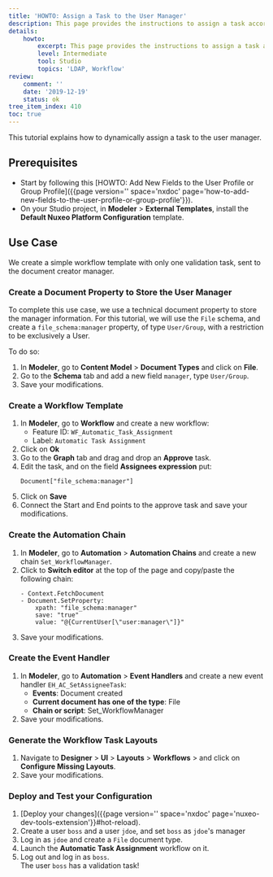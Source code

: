 ```yaml
---
title: 'HOWTO: Assign a Task to the User Manager'
description: This page provides the instructions to assign a task according to the task performer properties.
details:
    howto:
        excerpt: This page provides the instructions to assign a task according to the task performer properties.
        level: Intermediate
        tool: Studio
        topics: 'LDAP, Workflow'
review:
    comment: ''
    date: '2019-12-19'
    status: ok
tree_item_index: 410
toc: true
---
```


This tutorial explains how to dynamically assign a task to the user manager.

## Prerequisites

- Start by following this [HOWTO: Add New Fields to the User Profile or Group Profile]({{page version='' space='nxdoc' page='how-to-add-new-fields-to-the-user-profile-or-group-profile'}}).
- On your Studio project, in **Modeler** > **External Templates**, install the **Default Nuxeo Platform Configuration** template.

## Use Case

We create a simple workflow template with only one validation task, sent to the document creator manager.

### Create a Document Property to Store the User Manager

To complete this use case, we use a technical document property to store the manager information. For this tutorial, we will use the `File` schema, and create a `file_schema:manager` property, of type `User/Group`, with a restriction to be exclusively a User.

To do so:
1. In **Modeler**, go to **Content Model** > **Document Types** and click on **File**.
1. Go to the **Schema** tab and add a new field `manager`, type `User/Group`.
1. Save your modifications.

### Create a Workflow Template

1. In **Modeler**, go to **Workflow** and create a new workflow:
    - Feature ID: `WF_Automatic_Task_Assignment`
    - Label: `Automatic Task Assignment`
1. Click on **Ok**
1. Go to the **Graph** tab and drag and drop an **Approve** task.
1. Edit the task, and on the field **Assignees expression** put:
    ```
    Document["file_schema:manager"]
    ```
1. Click on **Save**
1. Connect the Start and End points to the approve task and save your modifications.

### Create the Automation Chain

1. In **Modeler**, go to **Automation** > **Automation Chains** and create a new chain `Set_WorkflowManager`.
1. Click to **Switch editor** at the top of the page and copy/paste the following chain:
    ```
    - Context.FetchDocument
    - Document.SetProperty:
        xpath: "file_schema:manager"
        save: "true"
        value: "@{CurrentUser[\"user:manager\"]}"
    ```
1. Save your modifications.

### Create the Event Handler

1. In **Modeler**, go to **Automation** > **Event Handlers** and create a new event handler `EH_AC_SetAssigneeTask`:
    - **Events**: Document created
    - **Current document has one of the type**: File
    - **Chain or script**: Set_WorkflowManager
1. Save your modifications.

### Generate the Workflow Task Layouts

1. Navigate to **Designer** > **UI** > **Layouts** > **Workflows** > **<Workflow Template Name>** and click on **Configure Missing Layouts**.
1. Save your modifications.

### Deploy and Test your Configuration

1. [Deploy your changes]({{page version='' space='nxdoc' page='nuxeo-dev-tools-extension'}}#hot-reload).
1. Create a user `boss` and a user `jdoe`, and set `boss` as `jdoe`'s manager
1. Log in as `jdoe` and create a `File` document type.
1. Launch the **Automatic Task Assignment** workflow on it.
1. Log out and log in as `boss`.</br>
  The user `boss` has a validation task!
